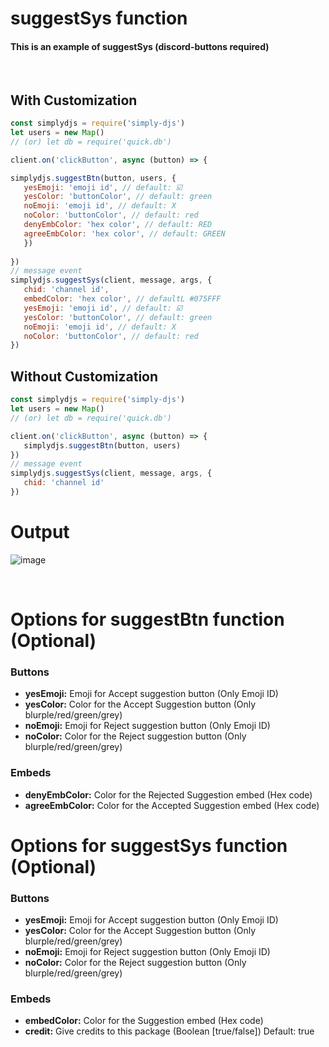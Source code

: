 # suggestSys function
#### This is an example of suggestSys (discord-buttons required)
<br>

## With Customization
```js
const simplydjs = require('simply-djs')
let users = new Map()
// (or) let db = require('quick.db')

client.on('clickButton', async (button) => {

simplydjs.suggestBtn(button, users, {
   yesEmoji: 'emoji id', // default: ☑️
   yesColor: 'buttonColor', // default: green 
   noEmoji: 'emoji id', // default: X
   noColor: 'buttonColor', // default: red
   denyEmbColor: 'hex color', // default: RED
   agreeEmbColor: 'hex color', // default: GREEN
   })
   
})
// message event
simplydjs.suggestSys(client, message, args, {
   chid: 'channel id',
   embedColor: 'hex color', // defaultL #075FFF
   yesEmoji: 'emoji id', // default: ☑️
   yesColor: 'buttonColor', // default: green 
   noEmoji: 'emoji id', // default: X
   noColor: 'buttonColor', // default: red
})
```
## Without Customization
```js
const simplydjs = require('simply-djs')
let users = new Map()
// (or) let db = require('quick.db')

client.on('clickButton', async (button) => {
   simplydjs.suggestBtn(button, users)
})
// message event
simplydjs.suggestSys(client, message, args, {
   chid: 'channel id'
})
```
# Output
![image](https://user-images.githubusercontent.com/71836991/128165290-aa3f9c50-1fc3-4f5c-805d-e32e0e0b7be3.png)

<br>

# Options for suggestBtn function (Optional)
### Buttons
- **yesEmoji:** Emoji for Accept suggestion button (Only Emoji ID)
- **yesColor:** Color for the Accept Suggestion button (Only blurple/red/green/grey)
- **noEmoji:** Emoji for Reject suggestion button (Only Emoji ID)
- **noColor:** Color for the Reject suggestion button (Only blurple/red/green/grey)

### Embeds
- **denyEmbColor:** Color for the Rejected Suggestion embed (Hex code)
- **agreeEmbColor:** Color for the Accepted Suggestion embed (Hex code)

# Options for suggestSys function (Optional)
### Buttons
- **yesEmoji:** Emoji for Accept suggestion button (Only Emoji ID)
- **yesColor:** Color for the Accept Suggestion button (Only blurple/red/green/grey)
- **noEmoji:** Emoji for Reject suggestion button (Only Emoji ID)
- **noColor:** Color for the Reject suggestion button (Only blurple/red/green/grey)

### Embeds
- **embedColor:** Color for the Suggestion embed (Hex code)
- **credit:** Give credits to this package (Boolean [true/false]) Default: true
